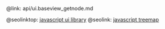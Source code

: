 @link: api/ui.baseview_getnode.md

@seolinktop: [javascript ui library](https://webix.com)
@seolink: [javascript treemap](https://webix.com/widget/treemap/)